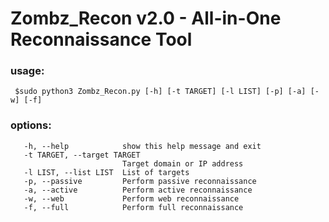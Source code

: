 # Zombz_Recon v2.0 - All-in-One Reconnaissance Tool

### usage: 

     $sudo python3 Zombz_Recon.py [-h] [-t TARGET] [-l LIST] [-p] [-a] [-w] [-f]

### options:
       -h, --help            show this help message and exit
       -t TARGET, --target TARGET
                             Target domain or IP address
       -l LIST, --list LIST  List of targets
       -p, --passive         Perform passive reconnaissance
       -a, --active          Perform active reconnaissance
       -w, --web             Perform web reconnaissance
       -f, --full            Perform full reconnaissance
